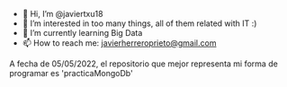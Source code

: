 - 👋 Hi, I’m @javiertxu18
- 👀 I’m interested in too many things, all of them related with IT :)
- 🌱 I’m currently learning Big Data
- 📫 How to reach me: javierherreroprieto@gmail.com

A fecha de 05/05/2022, el repositorio que mejor representa mi forma de programar es 'practicaMongoDb'

<!---
javiertxu18/javiertxu18 is a ✨ special ✨ repository because its `README.md` (this file) appears on your GitHub profile.
You can click the Preview link to take a look at your changes.
--->
